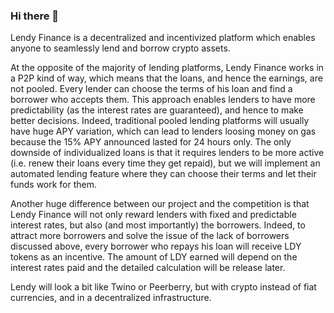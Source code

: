 ### Hi there 👋

Lendy Finance is a decentralized and incentivized platform which enables anyone to seamlessly lend and borrow crypto assets.

At the opposite of the majority of lending platforms, Lendy Finance works in a P2P kind of way, which means that the loans, and hence the earnings, are not pooled. Every lender can choose the terms of his loan and find a borrower who accepts them. This approach enables lenders to have more predictability (as the interest rates are guaranteed), and hence to make better decisions. Indeed, traditional pooled lending platforms will usually have huge APY variation, which can lead to lenders loosing money on gas because the 15% APY announced lasted for 24 hours only. The only downside of individualized loans is that it requires lenders to be more active (i.e. renew their loans every time they get repaid), but we will implement an automated lending feature where they can choose their terms and let their funds work for them.

Another huge difference between our project and the competition is that Lendy Finance will not only reward lenders with fixed and predictable interest rates, but also (and most importantly) the borrowers. Indeed, to attract more borrowers and solve the issue of the lack of borrowers discussed above, every borrower who repays his loan will receive LDY tokens as an incentive. The amount of LDY earned will depend on the interest rates paid and the detailed calculation will be release later.

Lendy will look a bit like Twino or Peerberry, but with crypto instead of fiat currencies, and in a decentralized infrastructure.

